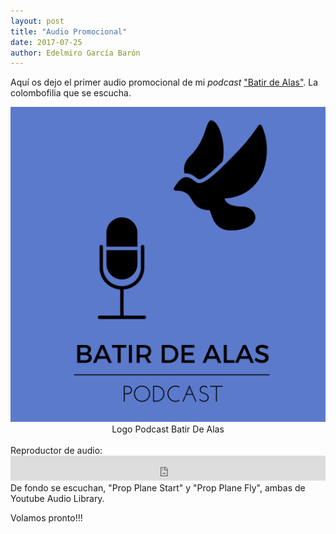 ```yaml
---
layout: post
title: "Audio Promocional"
date: 2017-07-25
author: Edelmiro García Barón
---
```

 Aquí os dejo el primer audio promocional de mi *podcast* ["Batir de Alas"](https://batirdealas.github.io). La colombofilia que se escucha.
 
 <img src="/images/BdA1400x1400.png" alt="Logo Podcast Batir De Alas" style="max-width:100%;width:auto;height:auto;">

<Center>Logo Podcast Batir De Alas</Center>
<BR>
Reproductor de audio:
<iframe src="https://archive.org/embed/PromoBatirDeAlasPodcast" width="100%" height="40" frameborder="0" webkitallowfullscreen="true" mozallowfullscreen="true" allowfullscreen></iframe>
De fondo se escuchan, "Prop Plane Start" y "Prop Plane Fly", ambas de Youtube Audio Library.
 
Volamos pronto!!!
